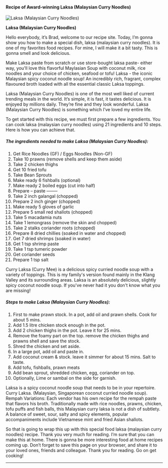             

#### Recipe of Award-winning Laksa (Malaysian Curry Noodles)

![Laksa (Malaysian Curry Noodles)](https://img-global.cpcdn.com/recipes/d2cac91e1285be12/751x532cq70/laksa-malaysian-curry-noodles-recipe-main-photo.jpg)

**Laksa (Malaysian Curry Noodles)**

Hello everybody, it’s Brad, welcome to our recipe site. Today, I’m gonna show you how to make a special dish, laksa (malaysian curry noodles). It is one of my favorites food recipes. For mine, I will make it a bit tasty. This is gonna smell and look delicious.

Make Laksa paste from scratch or use store-bought laksa paste- either way, you'll love this flavorful Maylasian Soup with coconut milk, rice noodles and your choice of chicken, seafood or tofu! Laksa - the iconic Malaysian spicy coconut noodle soup! An incredibly rich, fragrant, complex flavoured broth loaded with all the essential classic Laksa toppings.

Laksa (Malaysian Curry Noodles) is one of the most well liked of current trending meals in the world. It’s simple, it is fast, it tastes delicious. It is enjoyed by millions daily. They’re fine and they look wonderful. Laksa (Malaysian Curry Noodles) is something which I’ve loved my entire life.

To get started with this recipe, we must first prepare a few ingredients. You can cook laksa (malaysian curry noodles) using 21 ingredients and 10 steps. Here is how you can achieve that.

##### The ingredients needed to make Laksa (Malaysian Curry Noodles):

1.  Get Rice Noodles (GF) / Eggs Noodles (Non-GF)
2.  Take 10 prawns (remove shells and keep them aside)
3.  Take 2 chicken thighs
4.  Get 10 fried tofu
5.  Take Bean Sprouts
6.  Make ready 6 fishballs (optional)
7.  Make ready 2 boiled eggs (cut into half)
8.  Prepare – paste ——–
9.  Take 2 inch galangal (chopped)
10.  Prepare 2 inch ginger (chopped)
11.  Make ready 5 gloves of garlic
12.  Prepare 5 small red shallots (chopped)
13.  Take 5 macadamia nuts
14.  Take 1 lemongrass (remove the skin and chopped)
15.  Take 2 stalks coriander roots (chopped)
16.  Prepare 8 dried chillies (soaked in water and chopped)
17.  Get 7 dried shrimps (soaked in water)
18.  Get 1 tsp shrimp paste
19.  Take 1 tsp tumeric powder
20.  Get coriander seeds
21.  Prepare 1 tsp salt

Curry Laksa (Curry Mee) is a delicious spicy curried noodle soup with a variety of toppings. This is my family's version found mainly in the Klang Valley and its surrounding areas. Laksa is an absolutely delicious, slightly spicy coconut noodle soup. If you've never had it you don't know what you are missing!

##### Steps to make Laksa (Malaysian Curry Noodles):

1.  First to make prawn stock. In a pot, add oil and prawn shells. Cook for about 5 mins.
2.  Add 1.5 litre chicken stock enough in the pot.
3.  Add 2 chicken thighs in the pot. Leave it for 25 mins.
4.  Remove the foamy part on the top. remove the chicken thighs and prawns shell and save the stock.
5.  Shred the chicken and set aside.
6.  In a large pot, add oil and paste in.
7.  Add coconut cream & stock. leave it simmer for about 15 mins. Salt to taste.
8.  Add tofu, fishballs, prawn meats
9.  Add bean sprout, shredded chicken, egg, coriander on top.
10.  Optionally, Lime or sambal on the side for garnish.

Laksa is a spicy coconut noodle soup that needs to be in your repertoire. Curry Laksa. (Malaysian, Singaporean coconut curried noodle soup). Rempah Variations: Each vendor has his own recipe for the rempah paste that flavors his broth. Traditionally made with rice noodles, prawns, chicken, tofu puffs and fish balls, this Malaysian curry laksa is not a dish of subtlety. A balance of sweet, sour, salty and spicy elements, popular accompaniments include Vietnamese mint and fried Asian shallots.

So that is going to wrap this up with this special food laksa (malaysian curry noodles) recipe. Thank you very much for reading. I’m sure that you can make this at home. There is gonna be more interesting food at home recipes coming up. Don’t forget to save this page on your browser, and share it to your loved ones, friends and colleague. Thank you for reading. Go on get cooking!

* * *